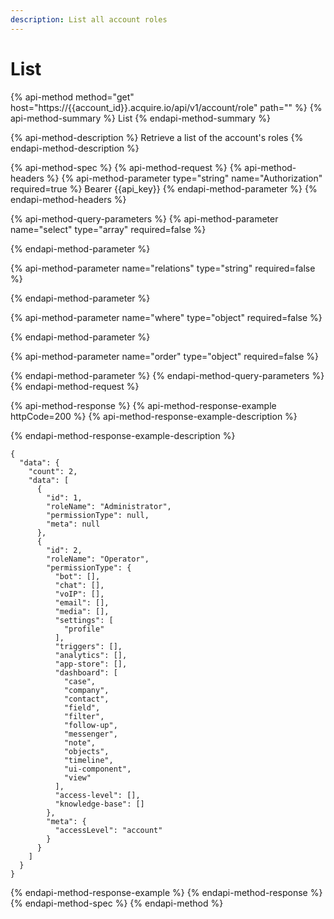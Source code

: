 ```yaml
---
description: List all account roles
---
```


# List

{% api-method method="get" host="https://{{account\_id}}.acquire.io/api/v1/account/role" path="" %}
{% api-method-summary %}
List
{% endapi-method-summary %}

{% api-method-description %}
Retrieve a list of the account's roles
{% endapi-method-description %}

{% api-method-spec %}
{% api-method-request %}
{% api-method-headers %}
{% api-method-parameter type="string" name="Authorization" required=true %}
Bearer {{api\_key}}
{% endapi-method-parameter %}
{% endapi-method-headers %}

{% api-method-query-parameters %}
{% api-method-parameter name="select" type="array" required=false %}

{% endapi-method-parameter %}

{% api-method-parameter name="relations" type="string" required=false %}

{% endapi-method-parameter %}

{% api-method-parameter name="where" type="object" required=false %}

{% endapi-method-parameter %}

{% api-method-parameter name="order" type="object" required=false %}

{% endapi-method-parameter %}
{% endapi-method-query-parameters %}
{% endapi-method-request %}

{% api-method-response %}
{% api-method-response-example httpCode=200 %}
{% api-method-response-example-description %}

{% endapi-method-response-example-description %}

```
{
  "data": {
    "count": 2,
    "data": [
      {
        "id": 1,
        "roleName": "Administrator",
        "permissionType": null,
        "meta": null
      },
      {
        "id": 2,
        "roleName": "Operator",
        "permissionType": {
          "bot": [],
          "chat": [],
          "voIP": [],
          "email": [],
          "media": [],
          "settings": [
            "profile"
          ],
          "triggers": [],
          "analytics": [],
          "app-store": [],
          "dashboard": [
            "case",
            "company",
            "contact",
            "field",
            "filter",
            "follow-up",
            "messenger",
            "note",
            "objects",
            "timeline",
            "ui-component",
            "view"
          ],
          "access-level": [],
          "knowledge-base": []
        },
        "meta": {
          "accessLevel": "account"
        }
      }
    ]
  }
}
```
{% endapi-method-response-example %}
{% endapi-method-response %}
{% endapi-method-spec %}
{% endapi-method %}

